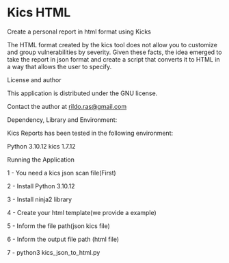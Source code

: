 # Kics HTML
Create a personal report in html format using Kicks 

The HTML format created by the kics tool does not allow you to customize and group vulnerabilities by severity. Given these facts, the idea emerged to take the report in json format and create a script that converts it to HTML in a way that allows the user to specify.

License and author

This application is distributed under the GNU license.

Contact the author at rildo.ras@gmail.com

Dependency, Library and Environment:

Kics Reports has been tested in the following environment:

Python 3.10.12
kics 1.7.12

Running the Application

1 - You need a kics json scan file(First)

2 - Install Python 3.10.12

3 - Install ninja2 library

4 - Create your html template(we provide a example)

5 - Inform the file path(json kics file)

6 - Inform the output file path (html file)

7 - python3 kics_json_to_html.py
